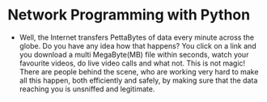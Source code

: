 # Network Programming with Python

- Well, the Internet transfers PettaBytes of data every minute across the globe. Do you have any idea how that happens? You click on a link and you download a multi MegaByte(MB) file within seconds, watch your favourite videos, do live video calls and what not. This is not magic! There are people behind the scene, who are working very hard to make all this happen, both efficiently and safely, by making sure that the data reaching you is unsniffed and legitimate.
